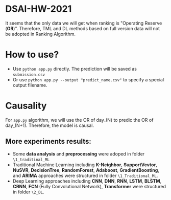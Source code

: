 # DSAI-HW-2021

It seems that the only data we will get when ranking is "Operating Reserve (**OR**)". Therefore, TML and DL methods based on full version data will not be adopted in Ranking Algorithm.

# How to use?
- Use `python app.py` directly. The prediction will be saved as `submission.csv`
- Or use `python app.py --output "predict_name.csv"` to specify a special output filename.

# Causality
For `app.py` algorithm, we will use the OR of day_(N) to predic the OR of day_(N+1). Therefore, the model is causal.

## More experiments results:
- Some **data analysis** and **preprocessing** were adoped in folder `\1_traditinal_ML`
- Traditional Machine Learning including **K-Neighbor**, **SupportVevtor**, **NuSVR**, **DecisionTree**, **RandomForest**, **Adaboost**, **GradientBoosting**, and **ARIMA** approaches were structured in folder `\1_Traditional_ML`.
- Deep Learning approaches including **CNN**, **DNN**, **RNN**, **LSTM**, **BLSTM**, **CRNN**, **FCN** (Fully Convolutional Network), **Transformer** were structured in folder `\2_DL`.

